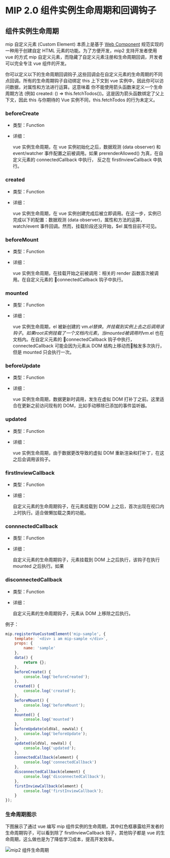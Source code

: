 # MIP 2.0 组件实例生命周期和回调钩子

## 组件实例生命周期

mip 自定义元素 (Custom Element) 本质上是基于 [Web Component](https://developer.mozilla.org/en-US/docs/Web/Web_Components/Using_custom_elements) 规范实现的一种用于创建自定 HTML 元素的功能。为了方便开发，mip2 支持开发者使用 vue 的方式 mip 自定义元素，而隐藏了自定义元素注册和生命周期回调，开发者可以完全专注 vue 组件的开发。

你可以定义以下的生命周期回调钩子,这些回调会在自定义元素的生命周期的不同点回调。所有的生命周期钩子自动绑定 this 上下文到 vue 实例中，因此你可以访问数据，对属性和方法进行运算。这意味着 你不能使用箭头函数来定义一个生命周期方法 (例如 created: () => this.fetchTodos())。这是因为箭头函数绑定了父上下文，因此 this 与你期待的 Vue 实例不同，this.fetchTodos 的行为未定义。

### beforeCreate

- 类型：Function
- 详细：

    vue 实例生命周期，在 vue 实例初始化之后，数据观测 (data observer) 和 event/watcher 事件配置之前被调用。如果 prerenderAllowed() 为真，在自定义元素的 connectedCallback 中执行， 反之在 firstInviewCallback 中执行。

### created

- 类型：Function
- 详细：

    vue 实例生命周期，在 vue 实例创建完成后被立即调用。在这一步，实例已完成以下的配置：数据观测 (data observer)，属性和方法的运算，watch/event 事件回调。然而，挂载阶段还没开始，$el 属性目前不可见。

### beforeMount

- 类型：Function
- 详细：

    vue 实例生命周期，在挂载开始之前被调用：相关的 render 函数首次被调用。在自定义元素的 connectedCallback 钩子中执行。

### mounted

- 类型：Function
- 详细：

    vue 实例生命周期，el 被新创建的 vm.$el 替换，并挂载到实例上去之后调用该钩子。如果 root 实例挂载了一个文档内元素，当 mounted 被调用时 vm.$el 也在文档内。在自定义元素的 connectedCallback 钩子中执行，connectedCallback 可能会因为元素从 DOM 结构上移动而触发多次执行，但是 mounted 只会执行一次。

### beforeUpdate

- 类型：Function
- 详细：

    vue 实例生命周期，数据更新时调用，发生在虚拟 DOM 打补丁之前。这里适合在更新之前访问现有的 DOM，比如手动移除已添加的事件监听器。

### updated

- 类型：Function
- 详细：

    vue 实例生命周期，由于数据更改导致的虚拟 DOM 重新渲染和打补丁，在这之后会调用该钩子。

### firstInviewCallback

- 类型：Function
- 详细：

    自定义元素的生命周期钩子，在元素挂载到 DOM 上之后，首次出现在视口内上时执行。适合做懒加载之类的功能。

### connnectedCallback

- 类型：Function
- 详细：

    自定义元素的生命周期钩子，元素挂载到 DOM 上之后执行，该钩子在执行 mounted 之后执行。如果

### disconnectedCallback

- 类型：Function
- 详细：

    自定义元素的生命周期钩子，元素从 DOM 上移除之后执行。

例子：

```js
mip.registerVueCustomElement('mip-sample', {
    template: `<div> i am mip-sample </div>`,
    props: {
        name: 'sample'
    },
    data() {
        return {};
    },
    beforeCreate() {
        console.log('beforeCreated');
    },
    created() {
        console.log('created');
    },
    beforeMount() {
        console.log('beforeMount');
    },
    mounted() {
        console.log('mounted')
    },
    beforeUpdate(oldVal, newVal) {
        console.log('beforeUpdate');
    },
    updated(oldVal, newVal) {
        console.log('updated');
    },
    connectedCallback(element) {
        console.log('connectedCallback')
    },
    disconnectedCallback(element) {
        console.log('disconnectedCallback');
    },
    firstInviewCallback(element) {
        console.log('firstInviewCallback');
    }
});
```

### 生命周期图示

下图展示了通过 vue 编写 mip 组件实例的生命周期，其中红色框暴露给开发者的生命周期钩子，可以看到除了 firstInviewCallback 钩子，其他钩子都是 vue 的生命周期，这么做也是为了降低学习成本，提高开发效率。

![mip2 组件生命周期](http://bos.nj.bpc.baidu.com/v1/assets/mip/mip2-component-lifecycle.png)

